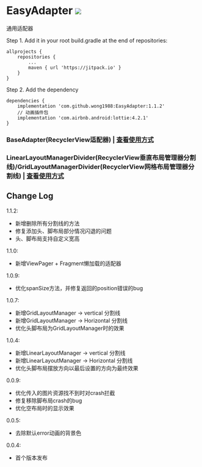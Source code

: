 # EasyAdapter [![](https://jitpack.io/v/wong1988/EasyAdapter.svg)](https://jitpack.io/#wong1988/EasyAdapter)

 通用适配器

 Step 1. Add it in your root build.gradle at the end of repositories:
 ```
 allprojects {
     repositories {
         ...
         maven { url 'https://jitpack.io' }
     }
 }
 ```
 Step 2. Add the dependency
 ```
 dependencies {
     implementation 'com.github.wong1988:EasyAdapter:1.1.2'
     // 动画插件包
     implementation 'com.airbnb.android:lottie:4.2.1'
 }
 ```


 ### BaseAdapter(RecyclerView适配器) | [查看使用方式](https://github.com/wong1988/EasyAdapter/blob/main/RecyclerViewAdapter-README.md)
 ### LinearLayoutManagerDivider(RecyclerView垂直布局管理器分割线)/GridLayoutManagerDivider(RecyclerView网格布局管理器分割线) | [查看使用方式](https://github.com/wong1988/EasyAdapter/blob/main/XxxLayoutManagerDivider-README.md)


 ## Change Log
 
  1.1.2:

 * 新增删除所有分割线的方法
 * 修复添加头、脚布局部分情况闪退的问题
 * 头、脚布局支持自定义宽高

  1.1.0:

 * 新增ViewPager + Fragment懒加载的适配器

  1.0.9:

 * 优化spanSize方法，并修复返回的position错误的bug

  1.0.7:

 * 新增GridLayoutManager -> vertical 分割线
 * 新增GridLayoutManager -> Horizontal 分割线
 * 优化头脚布局为GridLayoutManager时的效果

  1.0.4:

 * 新增LinearLayoutManager -> vertical 分割线
 * 新增LinearLayoutManager -> Horizontal 分割线
 * 优化头脚布局摆放方向以最后设置的方向为最终效果

  0.0.9:

 * 优化传入的图片资源找不到时对crash拦截
 * 修复移除脚布局crash的bug
 * 优化空布局时的显示效果

  0.0.5:

 * 去除默认error动画的背景色

 0.0.4:

 * 首个版本发布
